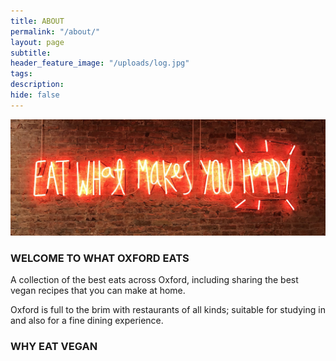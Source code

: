 ```yaml
---
title: ABOUT
permalink: "/about/"
layout: page
subtitle:
header_feature_image: "/uploads/log.jpg"
tags:
description:
hide: false
---
```



[![Eat What makes you Happy](/_uploads/EatWhatMakesYouHappy.jpg)](/_uploads/EatWhatMakesYouHappy.jpg)

### WELCOME TO WHAT OXFORD EATS

A collection of the best eats across Oxford, including sharing the best vegan recipes that you can make at home.

Oxford is full to the brim with restaurants of all kinds; suitable for studying in and also for a fine dining experience.  

### WHY EAT VEGAN
